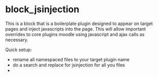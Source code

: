 # block_jsinjection
This is a block that is a boilerplate plugin designed to appear on target pages and inject javascripts into the page.
This will allow important overrides to core plugins moodle using javascript and ajax calls as necessary.

Quick setup:
- rename all namespaced files to your target plugin name
- do a search and replace for jsinjection for all you files
-
